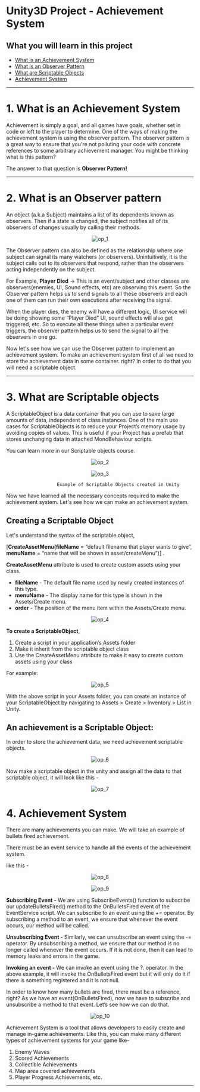 # **Unity3D Project - Achievement System**

## What you will learn in this project
 - [What is an Achievement System](#what-is-an-achievement-system)
 - [What is an Observer Pattern](#what-is-an-observer-pattern)
 - [What are Scriptable Objects](#what-are-scriptable-objects)
 - [Achievement System](#achievement-system)

 ---

# 1. What is an Achievement System

Achievement is simply a goal, and all games have goals, whether set in code or left to the player to determine. One of the ways of making the achievement system is using the observer pattern. The observer pattern is a great way to ensure that you're not polluting your code with concrete references to some arbitrary achievement manager. You might be thinking what is this pattern? 

The answer to that question is **Observer Pattern!**

---

# 2. What is an Observer pattern

An object (a.k.a Subject) maintains a list of its dependents known as observers. Then if a state is changed, the subject notifies all of its observers of changes usually by calling their methods.

<p align="center">
    <img alt="op_1" src=./Images/op_1.png>
</p>
 

The Observer pattern can also be defined as the relationship where one subject can signal its many watchers (or observers). Unintuitively, it is the subject calls out to its observers that respond, rather than the observers acting independently on the subject.

For Example, **Player Died** → This is an event/subject and other classes are observers(enemies, UI, Sound effects, etc) are observing this event. So the Observer pattern helps us to send signals to all these observers and each one of them can run their own executions after receiving the signal. 

When the player dies, the enemy will have a different logic, UI service will be doing showing some “Player Died” UI,  sound effects will also get triggered, etc. So to execute all these things when a particular event triggers, the observer pattern helps us to send the signal to all the observers in one go.

Now let's see how we can use the Observer pattern to implement an achievement system. To make an achievement system first of all we need to store the achievement data in some container. right? In order to do that you will need a scriptable object.

---

# 3. What are Scriptable objects

A ScriptableObject is a data container that you can use to save large amounts of data, independent of class instances. One of the main use cases for ScriptableObjects is to reduce your Project’s memory usage by avoiding copies of values. This is useful if your Project has a prefab that stores unchanging data in attached MonoBehaviour scripts.

You can learn more in our Scriptable objects course.

<p align="center">
    <img alt="op_2" src=./Images/op_2.png>
</p>
 


<p align="center">
    <img alt="op_3" src=./Images/op_3.png>
</p>
 

                       Example of Scriptable Objects created in Unity

Now we have learned all the necessary concepts required to make the achievement system. Let's see how we can make an achievement system.


## Creating a Scriptable Object

Let's understand the syntax of the scriptable object,

[**CreateAssetMenu(fileName** = “default filename that player wants to give”, **menuName** = “name that will be shown in asset/createMenu”)] .

**CreateAssetMenu** attribute is used to create custom assets using your class.

- **fileName** - The default file name used by newly created instances of this type.
- **menuName** - The display name for this type is shown in the Assets/Create menu.
- **order** - The position of the menu item within the Assets/Create menu.


<p align="center">
    <img alt="op_4" src=./Images/op_4.png>
</p>
 

**To create a ScriptableObject**,

1. Create a script in your application’s Assets folder
2. Make it inherit from the scriptable object class
3. Use the CreateAssetMenu attribute to make it easy to create custom assets using your class

For example:

<p align="center">
    <img alt="op_5" src=./Images/op_5.png>
</p>
 

 With the above script in your Assets folder, you can create an instance of your ScriptableObject by navigating to Assets > Create > Inventory > List in Unity.

## An achievement is a Scriptable Object:

In order to store the achievement data, we need achievement scriptable objects.


<p align="center">
    <img alt="op_6" src=./Images/op_6.png>
</p>
 

Now make a scriptable object in the unity and assign all the data to that scriptable object, it will look like this -

<p align="center">
    <img alt="op_7" src=./Images/op_7.png>
</p>
 

# 4. Achievement System

There are many achievements you can make. We will take an example of bullets fired achievement. 

There must be an event service to handle all the events of the achievement system.

like this - 



<p align="center">
    <img alt="op_8" src=./Images/op_8.png>
</p>
 

<p align="center">
    <img alt="op_9" src=./Images/op_9.png>
</p>
 

**Subscribing Event -** We are using SubscribeEvents() function to subscribe our updateBulletsFired() method to the OnBulletsFired event of the EventService script. We can subscribe to an event using the += operator. By subscribing a method to an event, we ensure that whenever the event occurs, our method will be called.

**Unsubscribing Event -** Similarly, we can unsubscribe an event using the -= operator. By unsubscribing a method, we ensure that our method is no longer called whenever the event occurs. If it is not done, then it can lead to memory leaks and errors in the game.

**Invoking an event -** We can invoke an event using the ?. operator. In the above example, it will invoke the OnBulletsFired event but it will only do it if there is something registered and it is not null.

In order to know how many bullets are fired, there must be a reference, right? As we have an event(OnBulletsFired), now we have to subscribe and unsubscribe a method to that event. Let’s see how we can do that.


<p align="center">
    <img alt="op_10" src=./Images/op_10.png>
</p>
 

Achievement System is a tool that allows developers to easily create and manage in-game achievements. Like this, you can make many different types of achievement systems for your game like- 

1. Enemy Waves
2. Scored Achievements
3. Collectible Achievements
4. Map area covered achievements
5. Player Progress Achievements, etc.

---